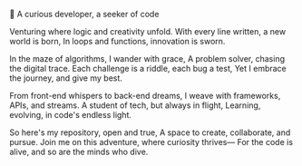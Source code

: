 🌱 A curious developer, a seeker of code

Venturing where logic and creativity unfold.
With every line written, a new world is born,
In loops and functions, innovation is sworn.

In the maze of algorithms, I wander with grace,
A problem solver, chasing the digital trace.
Each challenge is a riddle, each bug a test,
Yet I embrace the journey, and give my best.

From front-end whispers to back-end dreams,
I weave with frameworks, APIs, and streams.
A student of tech, but always in flight,
Learning, evolving, in code's endless light.

So here's my repository, open and true,
A space to create, collaborate, and pursue.
Join me on this adventure, where curiosity thrives—
For the code is alive, and so are the minds who dive.
